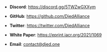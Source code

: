 <br/><br/><br/><br/><br/>

* **Discord**:     https://discord.gg/5TWZwGXXym
* **GitHub**:      https://github.com/DjedAlliance
* **Twitter**:     https://twitter.com/DjedAlliance
* **White Paper**: https://eprint.iacr.org/2021/1069

* **Email**:       contact@djed.one 
